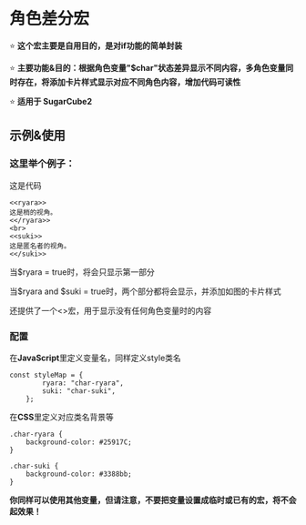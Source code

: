 # 角色差分宏

⭐ **这个宏主要是自用目的，是对if功能的简单封装**

⭐ **主要功能&目的：根据角色变量"$char"状态差异显示不同内容，多角色变量同时存在，将添加卡片样式显示对应不同角色内容，增加代码可读性**

⭐ **适用于 SugarCube2**

## 示例&使用
### 这里举个例子：
这是代码
```
<<ryara>>
这是梢的视角。
<</ryara>>
<br>
<<suki>>
这是匿名者的视角。
<</suki>>
```
当$ryara = true时，将会只显示第一部分

当$ryara and $suki = true时，两个部分都将会显示，并添加如图的卡片样式

还提供了一个<<nochar>>宏，用于显示没有任何角色变量时的内容

### 配置
在**JavaScript**里定义变量名，同样定义style类名
```
const styleMap = {
        ryara: "char-ryara",
        suki: "char-suki",
    };
```
在**CSS**里定义对应类名背景等
```
.char-ryara {
    background-color: #25917C;
}

.char-suki {
    background-color: #3388bb;
}
```

**你同样可以使用其他变量，但请注意，不要把变量设置成临时或已有的宏，将不会起效果！**